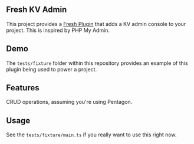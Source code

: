 ## Fresh KV Admin

This project provides a
[Fresh Plugin](https://fresh.deno.dev/docs/concepts/plugins) that adds a KV
admin console to your project. This is inspired by PHP My Admin.

## Demo

The `tests/fixture` folder within this repository provides an example of this
plugin being used to power a project.

## Features

CRUD operations, assuming you're using Pentagon.

## Usage

See the `tests/fixture/main.ts` if you really want to use this right now.
